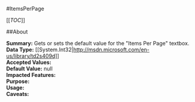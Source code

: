 #ItemsPerPage

[[_TOC_]]

##About

**Summary:**  Gets or sets the default value for the "Items Per Page" textbox.   
**Data Type:** [[System.Int32|http://msdn.microsoft.com/en-us/library/td2s409d]]  
**Accepted Values:**   
**Default Value:** null  
**Impacted Features:**   
**Purpose:**   
**Usage:**   
**Caveats:**   

